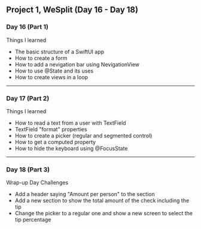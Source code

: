 ## Project 1, WeSplit (Day 16 - Day 18)

### Day 16 (Part 1)
Things I learned 
- The basic structure of a SwiftUI app 
- How to create a form 
- How to add a nevigation bar using NevigationView
- How to use @State and its uses
- How to create views in a loop 
-----
### Day 17 (Part 2) 
Things I learned 
- How to read a text from a user with TextField 
- TextField "format" properties
- How to create a picker (regular and segmented control)
- How to get a computed property
- How to hide the keyboard using @FocusState
-----
### Day 18 (Part 3) 
Wrap-up Day Challenges 
- Add a header saying "Amount per person" to the section 
- Add a new section to show the total amount of the check including the tip 
- Change the picker to a regular one and show a new screen to select the tip percentage

